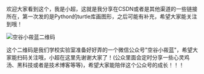 欢迎大家看到这个，我是小超，这就是我分享在CSDN或者是其他渠道的一些链接所在，第一次发的是Python的turtle库画图形，之后可能有补充，希望大家能关注到哦！

![空谷小莜蓝二维码](C:\Users\HP\Desktop\工作\东秦天气助手\空谷小莜蓝二维码.jpg)

这个二维码是我们学校实验室准备好好弄的一个微信公众号"空谷小莜蓝"，希望大家能扫码关注哦，小超在这里先谢谢大家了！(公众里面会定时分享一些心灵鸡汤、黑科技或者是技术博客等等)，希望大家能陪伴这个公众号的成长！！！